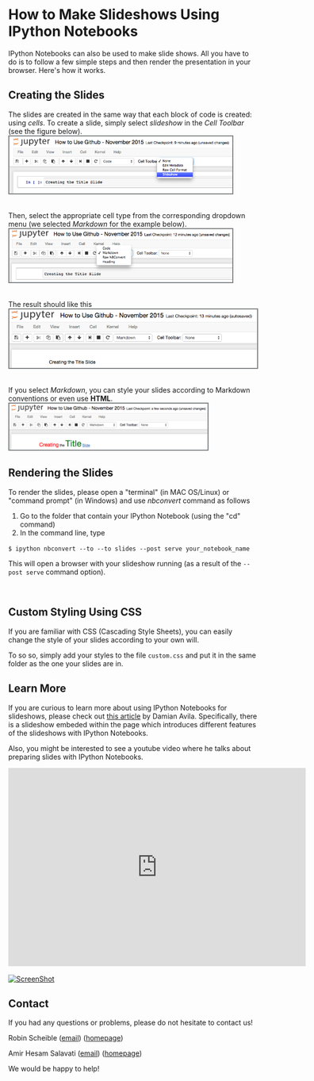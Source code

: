 How to Make Slideshows Using IPython Notebooks
===================

IPython Notebooks can also be used to make slide shows. All you have to do is to follow a few simple steps and then render the presentation in your browser. Here's how it works.


Creating the Slides
--------
The slides are created in the same way that each block of code is created: using *cells*. To create a slide, simply select *slideshow* in the *Cell Toolbar* (see the figure below).
<br>
<img src="https://raw.githubusercontent.com/saloot/IPythonClass/master/Presentation/Figures/IPythonSlides1.png" style="border:2px solid #7C8082;width:450px;">
<br>
<br>

Then, select the appropriate cell type from the corresponding dropdown menu (we selected *Markdown* for the example below).
<br>
<img src="https://raw.githubusercontent.com/saloot/IPythonClass/master/Presentation/Figures/IPythonSlides2.png" style="border:2px solid #7C8082;width:450px;">
<br>
<br>

The result should like this
<br>
<img src="https://raw.githubusercontent.com/saloot/IPythonClass/master/Presentation/Figures/IPythonSlides3.png" style="border:2px solid #7C8082;width:500px;">
<br>
<br>

If you select *Markdown*, you can style your slides according to Markdown conventions or even use **HTML**.
<br>
<img src="https://raw.githubusercontent.com/saloot/IPythonClass/master/Presentation/Figures/IPythonSlides4.png" style="border:2px solid #7C8082;width:400px;">



Rendering the Slides
--------
To render the slides, please open a "terminal" (in MAC OS/Linux) or "command prompt" (in Windows) and use *nbconvert* command as follows

  1. Go to the folder that contain your IPython Notebook (using the "cd" command)
  2. In the command line, type

`$ ipython nbconvert --to --to slides --post serve your_notebook_name`

This will open a browser with your slideshow running (as a result of the `--post serve` command option).

<br>

Custom Styling Using CSS
--------
If you are familiar with CSS (Cascading Style Sheets), you can easily change the style of your slides according to your own will.

To so so, simply add your styles to the file `custom.css` and put it in the same folder as the one your slides are in.


Learn More
--------
If you are curious to learn more about using IPython Notebooks for slideshows, please check out [this article](http://www.damian.oquanta.info/posts/make-your-slides-with-ipython.html) by Damian Avila.
Specifically, there is a slideshow embeded within the page which introduces different features of the slideshows with IPython Notebooks.

Also, you might be interested to see a youtube video where he talks about preparing slides with IPython Notebooks.
<div>
<iframe width="600" height="400" src="https://www.youtube.com/embed/rBS6hmiK-H8" frameborder="0" allowfullscreen></iframe>
</div>

[![ScreenShot](https://raw.github.com/GabLeRoux/WebMole/master/ressources/WebMole_Youtube_Video.png)](https://www.youtube.com/embed/rBS6hmiK-H8)

Contact
-------
If you had any questions or problems, please do not hesitate to contact us!

Robin Scheible
([email](mailto:robin.scheibler@epfl.ch))
([homepage](http://lcav.epfl.ch/Robin_Scheibler))


Amir Hesam Salavati
([email](mailto:saloot@gmail.com))
([homepage](http://rr.epfl.ch/author/AmirHesamSalavati))

We would be happy to help!

